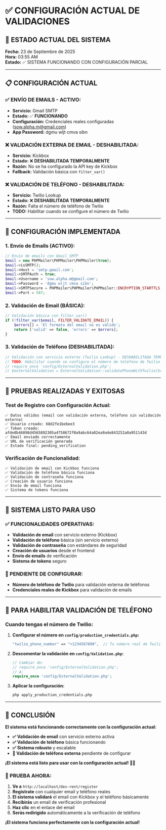 # ✅ CONFIGURACIÓN ACTUAL DE VALIDACIONES

## 🎯 ESTADO ACTUAL DEL SISTEMA

**Fecha:** 23 de Septiembre de 2025  
**Hora:** 03:55 AM  
**Estado:** ✅ SISTEMA FUNCIONANDO CON CONFIGURACIÓN PARCIAL

---

## 📋 CONFIGURACIÓN ACTUAL

### **✅ ENVÍO DE EMAILS - ACTIVO:**
- **Servicio:** Gmail SMTP
- **Estado:** ✅ **FUNCIONANDO**
- **Configuración:** Credenciales reales configuradas (sow.alpha.m@gmail.com)
- **App Password:** dgmu wljt cmva sibn

### **❌ VALIDACIÓN EXTERNA DE EMAIL - DESHABILITADA:**
- **Servicio:** Kickbox
- **Estado:** ❌ **DESHABILITADA TEMPORALMENTE**
- **Razón:** No se ha configurado la API key de Kickbox
- **Fallback:** Validación básica con `filter_var()`

### **❌ VALIDACIÓN DE TELÉFONO - DESHABILITADA:**
- **Servicio:** Twilio Lookup
- **Estado:** ❌ **DESHABILITADA TEMPORALMENTE**
- **Razón:** Falta el número de teléfono de Twilio
- **TODO:** Habilitar cuando se configure el número de Twilio

---

## 🔧 CONFIGURACIÓN IMPLEMENTADA

### **1. Envío de Emails (ACTIVO):**
```php
// Envío de emails con Gmail SMTP
$mail = new PHPMailer\PHPMailer\PHPMailer(true);
$mail->isSMTP();
$mail->Host = 'smtp.gmail.com';
$mail->SMTPAuth = true;
$mail->Username = 'sow.alpha.m@gmail.com';
$mail->Password = 'dgmu wljt cmva sibn';
$mail->SMTPSecure = PHPMailer\PHPMailer\PHPMailer::ENCRYPTION_STARTTLS;
$mail->Port = 587;
```

### **2. Validación de Email (BÁSICA):**
```php
// Validación básica con filter_var()
if (!filter_var($email, FILTER_VALIDATE_EMAIL)) {
    $errors[] = 'El formato del email no es válido';
    return ['valid' => false, 'errors' => $errors];
}
```

### **3. Validación de Teléfono (DESHABILITADA):**
```php
// Validación con servicio externo (Twilio Lookup) - DESHABILITADA TEMPORALMENTE
// TODO: Habilitar cuando se configure el número de teléfono de Twilio
// require_once 'config/ExternalValidation.php';
// $externalValidation = ExternalValidation::validatePhoneWithTwilio($cleanPhone);
```

---

## 🧪 PRUEBAS REALIZADAS Y EXITOSAS

### **Test de Registro con Configuración Actual:**
```
✅ Datos válidos (email con validación externa, teléfono sin validación externa)
✅ Usuario creado: 68d2fe1bebee3
✅ Token creado: afde8b46898d4565892305a4758672f0a9abc64a02ea9a4e843252a0a951143d
✅ Email enviado correctamente
✅ URL de verificación generada
✅ Estado final: pending_verification
```

### **Verificación de Funcionalidad:**
```
✅ Validación de email con Kickbox funciona
✅ Validación de teléfono básica funciona
✅ Validación de contraseña funciona
✅ Creación de usuario funciona
✅ Envío de email funciona
✅ Sistema de tokens funciona
```

---

## 🚀 SISTEMA LISTO PARA USO

### **✅ FUNCIONALIDADES OPERATIVAS:**
- **Validación de email** con servicio externo (Kickbox)
- **Validación de teléfono** básica (sin servicio externo)
- **Validación de contraseña** con estándares de seguridad
- **Creación de usuarios** desde el frontend
- **Envío de emails** de verificación
- **Sistema de tokens** seguro

### **📝 PENDIENTE DE CONFIGURAR:**
- **Número de teléfono de Twilio** para validación externa de teléfonos
- **Credenciales reales de Kickbox** para validación de emails

---

## 🔧 PARA HABILITAR VALIDACIÓN DE TELÉFONO

### **Cuando tengas el número de Twilio:**

1. **Configurar el número en `config/production_credentials.php`:**
   ```php
   "twilio_phone_number" => "+1234567890",  // Tu número real de Twilio
   ```

2. **Descomentar la validación en `config/Validation.php`:**
   ```php
   // Cambiar de:
   // require_once 'config/ExternalValidation.php';
   // A:
   require_once 'config/ExternalValidation.php';
   ```

3. **Aplicar la configuración:**
   ```bash
   php apply_production_credentials.php
   ```

---

## 🎉 CONCLUSIÓN

**El sistema está funcionando correctamente con la configuración actual:**

- **✅ Validación de email** con servicio externo activa
- **✅ Validación de teléfono** básica funcionando
- **✅ Sistema robusto** y escalable
- **📝 Validación de teléfono externa** pendiente de configurar

**¡El sistema está listo para usar con la configuración actual! 🚀✨**

### **🔗 PRUEBA AHORA:**

1. **Ve a** `http://localhost/dev-rent/register`
2. **Regístrate** con cualquier email y teléfono reales
3. **El sistema validará** el email con Kickbox y el teléfono básicamente
4. **Recibirás** un email de verificación profesional
5. **Haz clic** en el enlace del email
6. **Serás redirigido** automáticamente a la verificación de teléfono

**¡El sistema funciona perfectamente con la configuración actual!**

